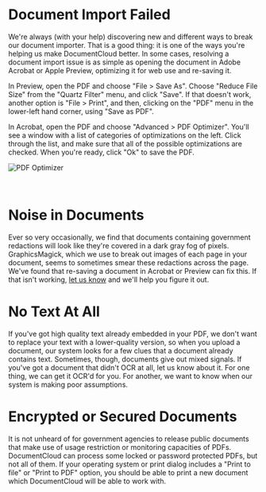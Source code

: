 # Document Import Failed

We're always (with your help) discovering new and different ways to break our document importer. That is a good thing: it is one of the ways you're helping us make DocumentCloud better. In some cases, resolving a document import issue is as simple as opening the document in Adobe Acrobat or Apple Preview, optimizing it for web use and re-saving it.

In Preview, open the PDF and choose "File > Save As". Choose "Reduce File Size" from the "Quartz Filter" menu, and click "Save". If that doesn't work, another option is "File > Print", and then, clicking on the "PDF" menu in the lower-left hand corner, using "Save as PDF".

In Acrobat, open the PDF and choose "Advanced > PDF Optimizer". You'll see a window with a list of categories of optimizations on the left. Click through the list, and make sure that all of the possible optimizations are checked. When you're ready, click "Ok" to save the PDF.

![PDF Optimizer][]

&nbsp;

# Noise in Documents

Ever so very occasionally, we find that documents containing government redactions will look like they're covered in a dark gray fog of pixels. GraphicsMagick, which we use to break out images of each page in your document, seems to sometimes smear these redactions across the page. We've found that re-saving a document in Acrobat or Preview can fix this. If that isn't working, [let us know][] and we'll help you figure it out.
 
# No Text At All

If you've got high quality text already embedded in your PDF, we don't want to replace your text with a lower-quality version, so when you upload a document, our system looks for a few clues that a document already contains text. Sometimes, though, documents give out mixed signals. If you've got a document that didn't OCR at all, let us know about it. For one thing, we can get it OCR'd for you. For another, we want to know when our system is making poor assumptions.
 
# Encrypted or Secured Documents 

It is not unheard of for government agencies to release public documents that make use of usage restriction or monitoring capacities of PDFs. DocumentCloud can process some locked or password protected PDFs, but not all of them. If your operating system or print dialog includes a "Print to file" or "Print to PDF" option, you should be able to print a new document which DocumentCloud will be able to work with.

[Reduce File Size]: /images/help/reduce_file_size.jpg
[PDF Optimizer]: /images/help/pdf_optimizer.jpg
[let us know]: javascript:dc.app.workspace.help.openContactDialog()
